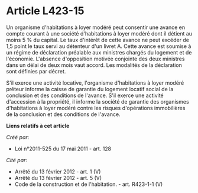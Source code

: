 # Article L423-15

Un organisme d'habitations à loyer modéré peut consentir une avance en compte courant à une société d'habitations à loyer
modéré dont il détient au moins 5 % du capital. Le taux d'intérêt de cette avance ne peut excéder de 1,5 point le taux servi
au détenteur d'un livret A. Cette avance est soumise à un régime de déclaration préalable aux ministres chargés du logement
et de l'économie. L'absence d'opposition motivée conjointe des deux ministres dans un délai de deux mois vaut accord. Les
modalités de la déclaration sont définies par décret. 

S'il exerce une activité locative, l'organisme d'habitations à loyer modéré prêteur informe la caisse de garantie du logement
locatif social de la conclusion et des conditions de l'avance. S'il exerce une activité d'accession à la propriété, il
informe la société de garantie des organismes d'habitations à loyer modéré contre les risques d'opérations immobilières de la
conclusion et des conditions de l'avance.

**Liens relatifs à cet article**

_Créé par_:

  - Loi n°2011-525 du 17 mai 2011 - art. 128

_Cité par_:

  - Arrêté du 13 février 2012 - art. 1 (V)
  - Arrêté du 13 février 2012 - art. 5 (V)
  - Code de la construction et de l'habitation. - art. R423-1-1 (V)
